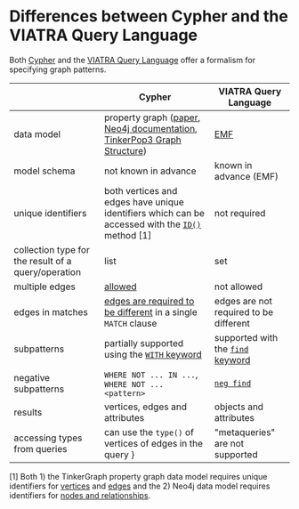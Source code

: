 # Differences between Cypher and the VIATRA Query Language

Both [Cypher](https://neo4j.com/docs/developer-manual/current/cypher/) and the [VIATRA Query Language](https://wiki.eclipse.org/VIATRA/Query/UserDocumentation/QueryLanguage) offer a formalism for specifying graph patterns.

|                                 | Cypher                           | VIATRA Query Language    |
| ------------------------------- | -------------------------------- | ------------------------ |
| data model                      | property graph ([paper](http://arxiv.org/abs/1006.2361), [Neo4j documentation](https://neo4j.com/docs/developer-manual/current/introduction/#graphdb-concepts), [TinkerPop3 Graph Structure](http://tinkerpop.apache.org/docs/current/reference/#_the_graph_structure)) | [EMF](https://eclipse.org/modeling/emf/) |
| model schema                    | not known in advance             | known in advance (EMF)   |
| unique identifiers              | both vertices and edges have unique identifiers which can be accessed with the [`ID()`](https://neo4j.com/docs/developer-manual/current/cypher/#functions-id) method [1] | not required             |
| collection type for the result of a query/operation | list         | set                      |
| multiple edges                  | [allowed](multiple-edges.md)     | not allowed              |
| edges in matches                | [edges are required to be different](http://neo4j.com/docs/developer-manual/current/cypher/#cypherdoc-uniqueness) in a single `MATCH` clause | edges are not required to be different |
| subpatterns                     | partially supported using the [`WITH` keyword](https://neo4j.com/docs/developer-manual/current/cypher/#query-with) | supported with the [`find` keyword](https://wiki.eclipse.org/VIATRA/Query/UserDocumentation/QueryLanguage#Advanced_Pattern_Constraints) |
| negative subpatterns            | `WHERE NOT ... IN ...`, `WHERE NOT ... <pattern>` | [`neg find`](https://wiki.eclipse.org/VIATRA/Query/UserDocumentation/QueryLanguage#Advanced_Pattern_Constraints) |
| results                         | vertices, edges and attributes | objects and attributes |
| accessing types from queries    | can use the `type()` of vertices of edges in the query } | "metaqueries" are not supported |

[1] Both 1) the TinkerGraph property graph data model requires unique identifiers for [vertices](http://tinkerpop.apache.org/javadocs/3.1.3/full/org/apache/tinkerpop/gremlin/structure/Vertex.html) and [edges](http://tinkerpop.apache.org/javadocs/3.1.3/full/org/apache/tinkerpop/gremlin/structure/Edge.html) and the 2) Neo4j data model requires identifiers for [nodes and relationships](https://neo4j.com/docs/developer-manual/current/cypher/#functions-id).
